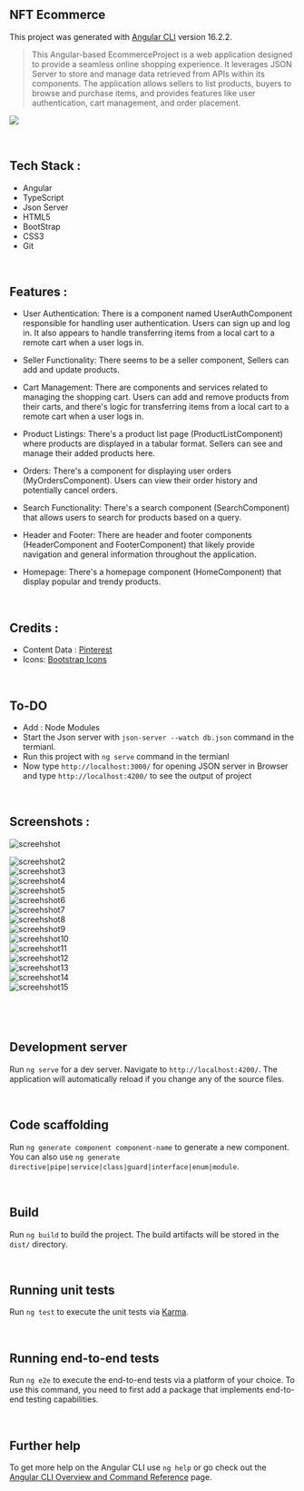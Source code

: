 ## NFT Ecommerce
This project was generated with [Angular CLI](https://github.com/angular/angular-cli) version 16.2.2.
> This Angular-based EcommerceProject is a web application designed to provide a seamless online shopping experience. It leverages JSON Server to store and manage data retrieved from APIs within its components. 
> The application allows sellers to list products, buyers to browse and purchase items, and provides features like user authentication, cart management, and order placement.


 ![](https://img.shields.io/badge/Angular-Project-red)

<br>
 
## Tech Stack :

* Angular
* TypeScript
* Json Server
* HTML5
* BootStrap
* CSS3
* Git

<br>

## Features : 

* User Authentication:
  There is a component named UserAuthComponent responsible for handling user authentication. Users can sign up and log in. It also appears to handle transferring items from a local cart to a remote cart when a user logs in.

* Seller Functionality:
  There seems to be a seller component, Sellers can add and update products.

* Cart Management:
  There are components and services related to managing the shopping cart. Users can add and remove products from their carts, and there's logic for transferring items from a local cart to a remote cart when a user logs in.

* Product Listings:
  There's a product list page (ProductListComponent) where products are displayed in a tabular format. Sellers can see and manage their added products here.

* Orders:
  There's a component for displaying user orders (MyOrdersComponent). Users can view their order history and potentially cancel orders.

* Search Functionality:
  There's a search component (SearchComponent) that allows users to search for products based on a query.

* Header and Footer:
  There are header and footer components (HeaderComponent and FooterComponent) that likely provide navigation and general information throughout the application.

* Homepage:
  There's a homepage component (HomeComponent) that display popular and trendy products.

<br>

## Credits :
* Content Data : [Pinterest](https://in.pinterest.com/)
* Icons: [Bootstrap Icons](https://icons.getbootstrap.com/)

<br>

 ## To-DO

* Add : Node Modules
* Start the  Json server with ``` json-server --watch db.json ``` command in the termianl. 
* Run this project with ``` ng serve ``` command in the termianl
* Now type `http://localhost:3000/` for opening JSON server in Browser and type `http://localhost:4200/` to see the output of project

<br>

## Screenshots :

![screehshot](https://github.com/ayush-sleeping/NFT-Ecommerce/blob/main/Output%20ScreenShots/1.1%20User%20homepag.png)
<br/>

![screehshot2](https://github.com/ayush-sleeping/NFT-Ecommerce/blob/main/Output%20ScreenShots/1.2%20User%20homepage.png)
<br/>
![screehshot3](https://github.com/ayush-sleeping/NFT-Ecommerce/blob/main/Output%20ScreenShots/1.3%20User%20homepage.png)
<br/>
![screehshot4](https://github.com/ayush-sleeping/NFT-Ecommerce/blob/main/Output%20ScreenShots/1.4%20User%20searchproduct.png)
<br/>
![screehshot5](https://github.com/ayush-sleeping/NFT-Ecommerce/blob/main/Output%20ScreenShots/1.5%20User%20visits%20descriptionofproduct.png)
<br/>
![screehshot6](https://github.com/ayush-sleeping/NFT-Ecommerce/blob/main/Output%20ScreenShots/1.6%20User%20haveto%20Login%20to%20order%20product.png)
<br/>
![screehshot7](https://github.com/ayush-sleeping/NFT-Ecommerce/blob/main/Output%20ScreenShots/1.7%20After%20login%20user%20can%20order%20product.png)
<br/>
![screehshot8](https://github.com/ayush-sleeping/NFT-Ecommerce/blob/main/Output%20ScreenShots/1.8%20User%20added%20the%20product%20to%20their%20cart.png)
<br/>
![screehshot9](https://github.com/ayush-sleeping/NFT-Ecommerce/blob/main/Output%20ScreenShots/1.9%20User%20Cart%20page.png)
<br/>
![screehshot10](https://github.com/ayush-sleeping/NFT-Ecommerce/blob/main/Output%20ScreenShots/1.10%20User%20can%20checkout%20here%20or%20remove%20product.png)
<br/>
![screehshot11](https://github.com/ayush-sleeping/NFT-Ecommerce/blob/main/Output%20ScreenShots/1.11%20User%20final%20order%20page.png)
<br/>
![screehshot12](https://github.com/ayush-sleeping/NFT-Ecommerce/blob/main/Output%20ScreenShots/1.12%20User%20%20Product%20ordered%20page.png)
<br/>
![screehshot13](https://github.com/ayush-sleeping/NFT-Ecommerce/blob/main/Output%20ScreenShots/2.1%20Seller%20Loginpage.png)
<br/>
![screehshot14](https://github.com/ayush-sleeping/NFT-Ecommerce/blob/main/Output%20ScreenShots/2.2%20Seller%20home%20page.png)
<br/>
![screehshot15](https://github.com/ayush-sleeping/NFT-Ecommerce/blob/main/Output%20ScreenShots/2.3%20%20Seller%20can%20add%20new%20product.png)
<br/>


#

<br>



## Development server

Run `ng serve` for a dev server. Navigate to `http://localhost:4200/`. The application will automatically reload if you change any of the source files.

<br>


## Code scaffolding

Run `ng generate component component-name` to generate a new component. You can also use `ng generate directive|pipe|service|class|guard|interface|enum|module`.

<br>


## Build

Run `ng build` to build the project. The build artifacts will be stored in the `dist/` directory.

<br>


## Running unit tests

Run `ng test` to execute the unit tests via [Karma](https://karma-runner.github.io).

<br>


## Running end-to-end tests

Run `ng e2e` to execute the end-to-end tests via a platform of your choice. To use this command, you need to first add a package that implements end-to-end testing capabilities.

<br>


## Further help

To get more help on the Angular CLI use `ng help` or go check out the [Angular CLI Overview and Command Reference](https://angular.io/cli) page.

<br>


